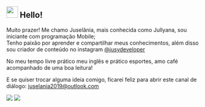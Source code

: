 ## <img src="https://media.giphy.com/media/hvRJCLFzcasrR4ia7z/giphy.gif" width="30px"> Hello! 

Muito prazer! Me chamo Juselânia, mais conhecida como Jullyana, sou iniciante com programação Mobile;  
Tenho paixão por aprender e compartilhar meus conhecimentos, além disso sou criador de conteúdo no instagram [@jusydeveloper](https://www.instagram.com/jusydeveloper/) 

No meu tempo livre prático meu inglês e prático esportes, amo café acompanhado de uma boa leitura!

E se quiser trocar alguma ideia comigo, ficarei feliz para abrir este canal de diálogo:
juselania2019@outlook.com

 [<img src="https://img.shields.io/badge/linkedin-%230077B5.svg?&style=for-the-badge&logo=linkedin&logoColor=white" />](https://www.linkedin.com/in/jusel%C3%A2nia-silva-56a375197/) [<img src = "https://img.shields.io/badge/instagram-%23E4405F.svg?&style=for-the-badge&logo=instagram&logoColor=white">](https://www.instagram.com/jusydeveloper/) 



